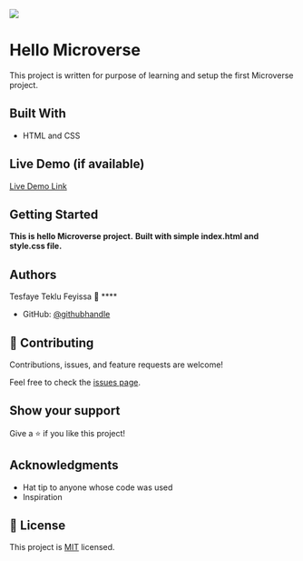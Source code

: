 
![](https://img.shields.io/badge/Microverse-blueviolet)

# Hello Microverse

 This project is written for purpose of learning and setup the first Microverse project.
## Built With

- HTML and CSS

## Live Demo (if available)

[Live Demo Link](https://livedemo.com)


## Getting Started

**This is hello Microverse project.**
**Built with simple index.html and style.css file.**


## Authors
Tesfaye Teklu Feyissa
👤 ****

- GitHub: [@githubhandle](https://github.com/eyoab01)



## 🤝 Contributing

Contributions, issues, and feature requests are welcome!

Feel free to check the [issues page](../../issues/).

## Show your support

Give a ⭐ if you like this project!

## Acknowledgments

- Hat tip to anyone whose code was used
- Inspiration


## 📝 License

This project is [MIT](./MIT.md) licensed.
